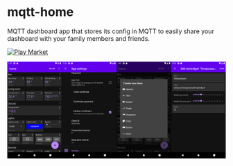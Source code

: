 # mqtt-home
MQTT dashboard app that stores its config in MQTT to easily share your dashboard with your family members and friends.

[![Play Market](https://play.google.com/intl/en_us/badges/static/images/badges/en_badge_web_generic.png)](https://play.google.com/store/apps/details?id=com.dunai.home)

![Image 1](/assets/out.png)
